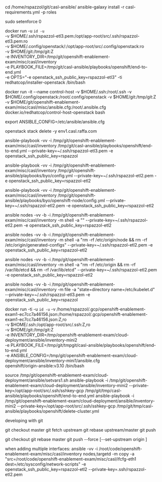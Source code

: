 
cd /home/rspazzol/git/casl-ansible/
ansible-galaxy install -r casl-requirements.yml -p roles

sudo setenforce 0
      
docker run -u `id -u` \
      -v $HOME/.ssh/rspazzol-etl3.pem:/opt/app-root/src/.ssh/rspazzol-etl3.pem:ro \
      -v $HOME/.config/openstack/:/opt/app-root/src/.config/openstack:ro \
      -v $HOME/git:/tmp/git:Z \
      -e INVENTORY_DIR=/tmp/git/openshift-enablement-exam/misc/casl/inventory \
      -e PLAYBOOK_FILE=/tmp/git/casl-ansible/playbooks/openshift/end-to-end.yml \
      -e OPTS="-e openstack_ssh_public_key=rspazzol-etl3" -ti \
      redhatcop/installer-openstack /bin/bash           
      
docker run -it --name control-host -v $HOME/.ssh:/root/.ssh -v $HOME/.config/openstack:/root/.config/openstack -v $HOME/git:/tmp/git:Z -v $HOME/git/openshift-enablement-exam/misc/casl/misc/ansible.cfg:/root/.ansible.cfg docker.io/redhatcop/control-host-openstack bash      

export ANSIBLE_CONFIG=/etc/ansible/ansible.cfg

openstack stack delete -y env1.casl.raffa.com

ansible-playbook -vv -i /tmp/git/openshift-enablement-exam/misc/casl/inventory   /tmp/git/casl-ansible/playbooks/openshift/end-to-end.yml --private-key=~/.ssh/rspazzol-etl3.pem -e openstack_ssh_public_key=rspazzol

ansible-playbook -vv -i /tmp/git/openshift-enablement-exam/misc/casl/inventory   /tmp/git/openshift-ansible/playbooks/byo/config.yml --private-key=~/.ssh/rspazzol-etl2.pem -e openstack_ssh_public_key=rspazzol-etl2

ansible-playbook -vv -i /tmp/git/openshift-enablement-exam/misc/casl/inventory   /tmp/git/openshift-ansible/playbooks/byo/openshift-node/config.yml --private-key=~/.ssh/rspazzol-etl2.pem -e openstack_ssh_public_key=rspazzol-etl2

ansible nodes -vv -b -i /tmp/git/openshift-enablement-exam/misc/casl/inventory -m shell -a "<command>" --private-key=~/.ssh/rspazzol-etl2.pem -e openstack_ssh_public_key=rspazzol-etl2

ansible nodes -vv -b -i /tmp/git/openshift-enablement-exam/misc/casl/inventory -m shell -a "rm -rf /etc/origin/node && rm -rf /etc/origin/generated-configs" --private-key=~/.ssh/rspazzol-etl2.pem -e openstack_ssh_public_key=rspazzol-etl2

ansible nodes -vv -b -i /tmp/git/openshift-enablement-exam/misc/casl/inventory -m shell -a "rm -rf /etc/origin && rm -rf /var/lib/etcd && rm -rf /var/lib/etcd" --private-key=~/.ssh/rspazzol-etl2.pem -e openstack_ssh_public_key=rspazzol-etl2

ansible nodes -vv -b -i /tmp/git/openshift-enablement-exam/misc/casl/inventory -m file -a "state=directory name=/etc/kubelet.d" --private-key=~/.ssh/rspazzol-etl3.pem -e openstack_ssh_public_key=rspazzol


docker run -ti -u `id -u` -v /home/rspazzol/.gcp/openshift-enablement-exam1-ec7cc7a46156.json:/home/rspazzol/.gcp/openshift-enablement-exam1-ec7cc7a46156.json:Z,ro \
                         -v $HOME/.ssh:/opt/app-root/src/.ssh:Z,ro \
                         -v $HOME/git:/tmp/git:Z \
                         -e INVENTORY_DIR=/tmp/openshift-enablement-exam/cloud-deployment/ansible/inventory-mini2 \
                         -e PLAYBOOK_FILE=/tmp/git/tmpgit/casl-ansible/playbooks/openshift/end-to-end.yml \
                         -e ANSIBLE_CONFIG=/tmp/git/openshift-enablement-exam/cloud-deployment/ansible/inventory-mini1/ansible.cfg \
                         openshift/origin-ansible:v3.10 /bin/bash

source /tmp/git/openshift-enablement-exam/cloud-deployment/ansible/setvars1.sh
ansible-playbook -i /tmp/git/openshift-enablement-exam/cloud-deployment/ansible/inventory-mini2 --private-key=/opt/app-root/src/.ssh/sshkey-gcp /tmp/git/tmp/casl-ansible/playbooks/openshift/end-to-end.yml
ansible-playbook -i /tmp/git/openshift-enablement-exam/cloud-deployment/ansible/inventory-mini2 --private-key=/opt/app-root/src/.ssh/sshkey-gcp /tmp/git/tmp/casl-ansible/playbooks/openshift/delete-cluster.yml

developing with git

git checkout master
git fetch upstream
git rebase upstream/master
git push

git checkout <branch>
git rebase master
git push --force [--set-upstream origin <branch>]

when adding multiple interfaces:
ansible -vv -i /root/code/openshift-enablement-exam/misc/casl/inventory nodes,targetd -m copy -a "src=/root/code/openshift-enablement-exam/misc/casl/ifcfg-eth1 dest=/etc/sysconfig/network-scripts" -e openstack_ssh_public_key=rspazzol-etl2 --private-key=.ssh/rspazzol-etl2.pem
